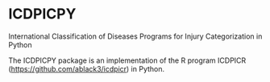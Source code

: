 # ICDPICPY

International Classification of Diseases Programs for Injury Categorization in Python

The ICDPICPY package is an implementation of the R program ICDPICR (https://github.com/ablack3/icdpicr) in Python. 
